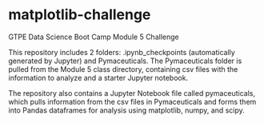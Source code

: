 # matplotlib-challenge
GTPE Data Science Boot Camp Module 5 Challenge

This repository includes 2 folders: .ipynb_checkpoints (automatically generated by Jupyter) and Pymaceuticals. The Pymaceuticals folder is pulled from the Module 5 class directory, containing csv files with the information to analyze and a starter Jupyter notebook.

The repository also contains a Jupyter Notebook file called pymaceuticals, which pulls information from the csv files in Pymaceuticals and forms them into Pandas dataframes for analysis using matplotlib, numpy, and scipy.
